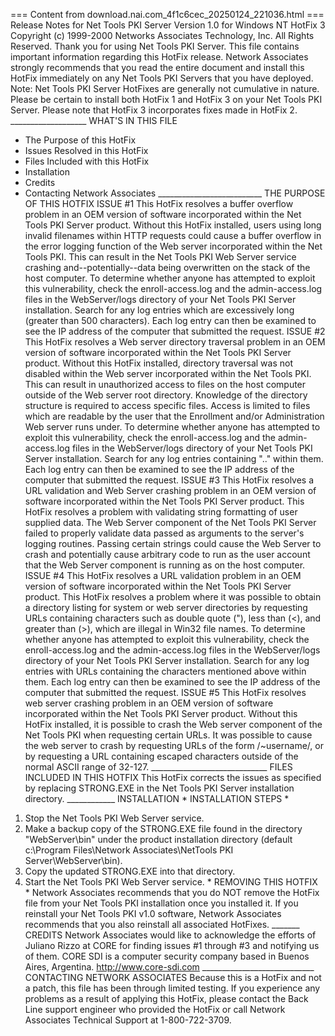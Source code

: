 === Content from download.nai.com_4f1c6cec_20250124_221036.html ===
 Release Notes for Net Tools PKI Server
Version 1.0 for Windows NT
HotFix 3
Copyright (c) 1999-2000 Networks Associates
Technology, Inc. All Rights Reserved.
Thank you for using Net Tools PKI Server. This file contains
important information regarding this HotFix release. Network
Associates strongly recommends that you read the entire
document and install this HotFix immediately on any Net Tools
PKI Servers that you have deployed.
Note: Net Tools PKI Server HotFixes are generally not
cumulative in nature. Please be certain to install
both HotFix 1 and HotFix 3 on your Net Tools PKI Server.
Please note that HotFix 3 incorporates fixes made
in HotFix 2.
\_\_\_\_\_\_\_\_\_\_\_\_\_\_\_\_\_\_\_
WHAT'S IN THIS FILE
- The Purpose of this HotFix
- Issues Resolved in this HotFix
- Files Included with this HotFix
- Installation
- Credits
- Contacting Network Associates
\_\_\_\_\_\_\_\_\_\_\_\_\_\_\_\_\_\_\_\_\_\_\_\_\_\_
THE PURPOSE OF THIS HOTFIX
ISSUE #1
This HotFix resolves a buffer overflow problem in an OEM version
of software incorporated within the Net Tools PKI Server product.
Without this HotFix installed, users using long invalid filenames
within HTTP requests could cause a buffer overflow in the error
logging function of the Web server incorporated within the Net
Tools PKI. This can result in the Net Tools PKI Web Server
service crashing and--potentially--data being overwritten on
the stack of the host computer.
To determine whether anyone has attempted to exploit this
vulnerability, check the enroll-access.log and the
admin-access.log files in the WebServer/logs directory of your
Net Tools PKI Server installation. Search for any log entries
which are excessively long (greater than 500 characters). Each
log entry can then be examined to see the IP address of
the computer that submitted the request.
ISSUE #2
This HotFix resolves a Web server directory traversal problem in
an OEM version of software incorporated within the Net Tools PKI
Server product.
Without this HotFix installed, directory traversal was not
disabled within the Web server incorporated within the Net Tools
PKI. This can result in unauthorized access to files on the host
computer outside of the Web server root directory. Knowledge
of the directory structure is required to access specific files.
Access is limited to files which are readable by the user that
the Enrollment and/or Administration Web server runs under.
To determine whether anyone has attempted to exploit this
vulnerability, check the enroll-access.log and the
admin-access.log files in the WebServer/logs directory of your
Net Tools PKI Server installation. Search for any log entries
containing "..\" within them. Each log entry can then be examined
to see the IP address of the computer that submitted the request.
ISSUE #3
This HotFix resolves a URL validation and Web Server crashing
problem in an OEM version of software incorporated within the
Net Tools PKI Server product.
This HotFix resolves a problem with validating string formatting
of user supplied data. The Web Server component of the Net Tools
PKI Server failed to properly validate data passed as arguments
to the server's logging routines. Passing certain strings could
cause the Web Server to crash and potentially cause arbitrary
code to run as the user account that the Web Server component
is running as on the host computer.
ISSUE #4
This HotFix resolves a URL validation problem in an OEM version
of software incorporated within the Net Tools PKI Server product.
This HotFix resolves a problem where it was possible to obtain
a directory listing for system or web server directories by
requesting URLs containing characters such as double quote ("),
less than (<), and greater than (>), which are illegal in Win32
file names.
To determine whether anyone has attempted to exploit this
vulnerability, check the enroll-access.log and the admin-access.log
files in the WebServer/logs directory of your Net Tools PKI Server
installation. Search for any log entries with URLs containing the
characters mentioned above within them. Each log entry can then be
examined to see the IP address of the computer that submitted
the request.
ISSUE #5
This HotFix resolves web server crashing problem in an OEM version
of software incorporated within the Net Tools PKI Server product.
Without this HotFix installed, it is possible to crash the Web
server component of the Net Tools PKI when requesting certain URLs.
It was possible to cause the web server to crash by requesting URLs
of the form /~username/, or by requesting a URL containing escaped
characters outside of the normal ASCII range of 32-127.
\_\_\_\_\_\_\_\_\_\_\_\_\_\_\_\_\_\_\_\_\_\_\_\_\_\_\_\_\_
FILES INCLUDED IN THIS HOTFIX
This HotFix corrects the issues as specified by replacing
STRONG.EXE in the Net Tools PKI Server installation directory.
\_\_\_\_\_\_\_\_\_\_\_\_
INSTALLATION
\* INSTALLATION STEPS \*
1. Stop the Net Tools PKI Web Server service.
2. Make a backup copy of the STRONG.EXE file found in the
directory "WebServer\bin" under the product installation
directory (default c:\Program Files\Network Associates\NetTools
PKI Server\WebServer\bin).
3. Copy the updated STRONG.EXE into that directory.
4. Start the Net Tools PKI Web Server service.
\* REMOVING THIS HOTFIX \*
Network Associates recommends that you do NOT remove the HotFix
file from your Net Tools PKI installation once you installed it.
If you reinstall your Net Tools PKI v1.0 software, Network Associates
recommends that you also reinstall all associated HotFixes.
\_\_\_\_\_\_\_
CREDITS
Network Associates would like to acknowledge the efforts of
Juliano Rizzo at CORE for finding issues #1 through #3 and
notifying us of them. CORE SDI is a computer security company
based in Buenos Aires, Argentina. http://www.core-sdi.com
\_\_\_\_\_\_\_\_\_\_\_\_\_\_\_\_\_\_\_\_\_\_\_\_\_\_\_\_
CONTACTING NETWORK ASSOCIATES
Because this is a HotFix and not a patch, this file has been
through limited testing. If you experience any problems as
a result of applying this HotFix, please contact the Back Line
support engineer who provided the HotFix or call Network Associates
Technical Support at 1-800-722-3709.

